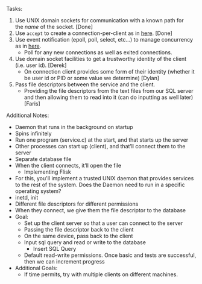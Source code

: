 Tasks:
1. Use UNIX domain sockets for communication with a known path for the _name_ of the socket. [Done]
2. Use `accept` to create a connection-per-client as in [here](https://gwu-cs-advos.github.io/sysprog/#communication-with-multiple-clients). [Done]
3. Use event notification (epoll, poll, select, etc...) to manage concurrency as in [here](https://gwu-cs-advos.github.io/sysprog/#event-loops-and-poll).
	- Poll for any new connections as well as exited connections.  
4. Use domain socket facilities to get a trustworthy identity of the client (i.e. user id). [Derek]
	- On connection client provides some form of their identity (whether it be user id or PID or some value we determine) [Dylan]
5. Pass file descriptors between the service and the client.
	- Providing the file descriptors from the text files from our SQL server and then allowing them to read into it (can do inputting as well later) [Faris]

Additional Notes: 
- Daemon that runs  in the background on startup
- Spins infinitely
- Run one program (service.c) at the start, and that starts up the server
- Other processes can start up (client), and that’ll connect them to the server
- Separate database file
- When the client connects, it’ll open the file
    - Implementing Flisk
- For this, you'll implement a trusted UNIX daemon that provides services to the rest of the system. Does the Daemon need to run in a specific operating system?
- inetd, init
- Different file descriptors for different permissions
- When they connect, we give them the file descriptor to the database
- Goal:
    - Set up the client server so that a user can connect to the server
    - Passing the file descriptor back to the client
    - On the same device, pass back to the client
    - Input sql query and read or write to the database
        - Insert SQL Query
    - Default read-write permissions. Once basic and tests are successful, then we can increment progress
- Additional Goals:
    - If time permits, try with multiple clients on different machines.  
